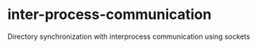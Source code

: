 # inter-process-communication
Directory synchronization with interprocess communication using sockets
